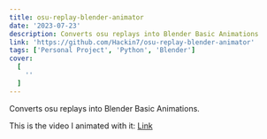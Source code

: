 ```yaml
---
title: osu-replay-blender-animator
date: '2023-07-23'
description: Converts osu replays into Blender Basic Animations
link: 'https://github.com/Hackin7/osu-replay-blender-animator'
tags: ['Personal Project', 'Python', 'Blender']
cover:
  [
    ''
  ]
---
```


Converts osu replays into Blender Basic Animations.

This is the video I animated with it: 
[Link](https://www.youtube.com/shorts/dOX0Dy5QdwU)



